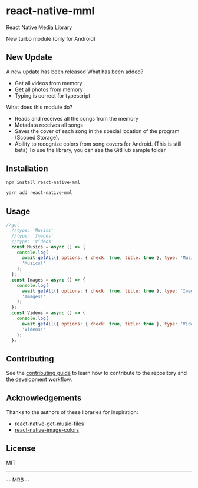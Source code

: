 # react-native-mml

React Native Media Library

New turbo module (only for Android)

## New Update
A new update has been released
What has been added?

- Get all videos from memory
- Get all photos from memory
- Typing is correct for typescript

What does this module do?

- Reads and receives all the songs from the memory
- Metadata receives all songs
- Saves the cover of each song in the special location of the program (Scoped Storage).
- Ability to recognize colors from song covers for Android.
(This is still beta)
To use the library, you can see the GitHub sample folder

## Installation

```sh
npm install react-native-mml
```
```sh
yarn add react-native-mml
```

## Usage

```js
//get
  //type: 'Musics'
  //type: 'Images'
  //type: 'Videos'
  const Musics = async () => {
    console.log(
      await getAll({ options: { check: true, title: true }, type: 'Musics' }),
      'Musics!'
    );
  };
  const Images = async () => {
    console.log(
      await getAll({ options: { check: true, title: true }, type: 'Images' }),
      'Images!'
    );
  };
  const Videos = async () => {
    console.log(
      await getAll({ options: { check: true, title: true }, type: 'Videos' }),
      'Videos!'
    );
  };
```

## Contributing

See the [contributing guide](CONTRIBUTING.md) to learn how to contribute to the repository and the development workflow.

## Acknowledgements

Thanks to the authors of these libraries for inspiration:

- [react-native-get-music-files](https://github.com/cinder92/react-native-get-music-files)
- [react-native-image-colors](https://github.com/osamaqarem/react-native-image-colors)


## License

MIT

---

-- MRB --
